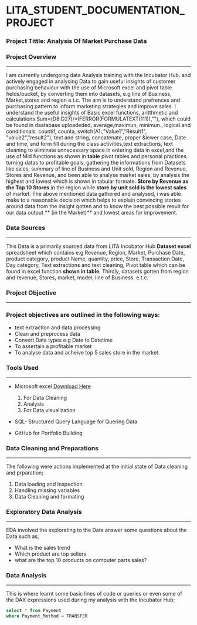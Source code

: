 # LITA_STUDENT_DOCUMENTATION_PROJECT

### Project Tittle: Analysis Of Market Purchase Data

### Project Overview
---
I am currently undergoing data Analysis training with the Incubator Hub, and actively engaged in analysing Data to gain useful insights of customer purchasing behaviour with the use of Microsoft excel and pivot table fields/bucket, by converting them into datasets, e.g line of Business, Market,stores and region e.t.c. The aim is to understand prefrences and purchasing pattern to inform marketing strategies and improve sales.  I understand the useful insights of Basic excel functions, aritthmetic and calculations Sum=(D8:D27)/=IFERROR(FORMULATEXT(111)),""), which could be found in daatabase uploadeded, average,maximun, minimun., logical and conditionals, countif, counta, switch(A1:,"Value1","Result1", "value2","result2"), text and string, concatenate, proper &lower case, Date and time, and form fill during the class activities,text extractions, text cleaning to eliminate unnecessary space in entering data in excel,and the use of Mid functions as shown in **table** pivot tables and personal practices. turning datas to profitable goals, gathering the informations from  Datasets like sales, summary of line of Business and Unit sold, Region and Revenue,  Stores and Revenue, and been able to analyse market sales, by analysis the highest and lowest which is shown in tabular formate. **Store by Revenue as the Top 10 Stores** in the region  while **store by unit sold is the lowest sales** of market. The above mentioned  data gathered and analysed, i was able make to a reasonable decision which helps to explain convincing stories around data from the insight gotten and to know the best possible result for our data output ** (in the Market)** and lowest areas for improvement.

### Data Sources
---
This Data is a primarily sourced data from  LITA Incubator Hub **Dataset  excel** spreadsheet which contains e.g Revenue, Region, Market, Purchase Date, product category, product Name, quantity, price, Store, Transaction Date, Day category, Text extractions and text cleaning, Pivot table which can be found in excel function **shown in table**. Thirdly, datasets gotten from region and revenue, Stores, market, model, line of Business. e.t.c.  

### Project Objective
---
### Project objectives are outlined in the following ways:
 - text extraction and data processing 
 - Clean and preprocess data
 - Convert Data types e.g Date to Datetime
 - To assertain a profitable market
 - To analyse data and acheive top 5 sales store in the market.

### Tools Used
---
- Microsoft excel  [Download Here](https://www.microsoft.com)
   1. For Data Cleaning
   2. Analysis
   3. For Data visualization

- SQL- Structured Query Language for Quering Data
-  GitHub for Portfolio Building

  ### Data Cleaning and Preparations
  ---
  The following were actions implemented at the initial state of Data cleaning and prparation;
  1. Data loading and Inspection
  2. Handling missing variables
  3. Data Cleaning and formating

### Exploratory Data Analysis 
---
EDA involved the explorating to the Data answer some questions about the Data such as;
- What is the sales trend
- Which product are top sellers
- what are the top 10 products on computer parts sales?

### Data Analysis
---
This is where learnt some basic lines of code or queries or even some of the DAX expressions used during my analysis with the Incubator Hub;



```SQL
select * from Payment
where Payment_Method = TRANSFER
```


